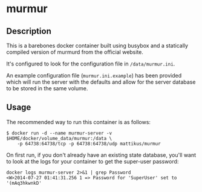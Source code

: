 # murmur

## Description

This is a barebones docker container built using busybox and a statically
compiled version of murmurd from the official website.

It's configured to look for the configuration file in `/data/murmur.ini`.

An example configuration file (`murmur.ini.example`) has been provided which
will run the server with the defaults and allow for the server database to be
stored in the same volume.

## Usage

The recommended way to run this container is as follows:

```shell
$ docker run -d --name murmur-server -v $HOME/docker/volume_data/murmur:/data \
    -p 64738:64738/tcp -p 64738:64738/udp mattikus/murmur
```

On first run, if you don't already have an existing state database, you'll want
to look at the logs for your container to get the super-user password:

```shell
docker logs murmur-server 2>&1 | grep Password
<W>2014-07-27 01:41:31.256 1 => Password for 'SuperUser' set to '(mAq3hkwnkD'
```
